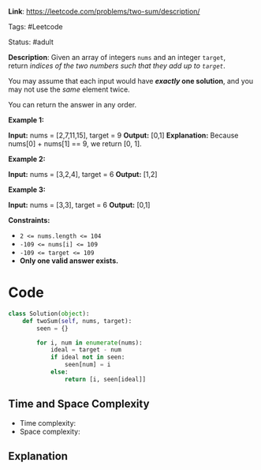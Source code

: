 **Link**: https://leetcode.com/problems/two-sum/description/

Tags: #Leetcode 

Status: #adult

**Description**:
Given an array of integers `nums` and an integer `target`, return _indices of the two numbers such that they add up to `target`_.

You may assume that each input would have **_exactly_ one solution**, and you may not use the _same_ element twice.

You can return the answer in any order.

**Example 1:**

**Input:** nums = [2,7,11,15], target = 9
**Output:** [0,1]
**Explanation:** Because nums[0] + nums[1] == 9, we return [0, 1].

**Example 2:**

**Input:** nums = [3,2,4], target = 6
**Output:** [1,2]

**Example 3:**

**Input:** nums = [3,3], target = 6
**Output:** [0,1]

**Constraints:**

- `2 <= nums.length <= 104`
- `-109 <= nums[i] <= 109`
- `-109 <= target <= 109`
- **Only one valid answer exists.**

# Code

```python
class Solution(object):
    def twoSum(self, nums, target):
        seen = {}

        for i, num in enumerate(nums):
            ideal = target - num
            if ideal not in seen:
                seen[num] = i
            else:
                return [i, seen[ideal]]
```
## Time and Space Complexity

- Time complexity:
- Space complexity:
## Explanation
